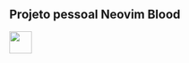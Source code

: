 ## Projeto pessoal Neovim Blood

<img loading="lazy" src="[e.com/drive/home?hl=pt-br)](https://www.dropbox.com/scl/fi/9dznljgbj0x6s0fvq94sb/Captura-de-tela-de-2025-04-22-02-00-54.png?rlkey=xjwx8vidghihkmhvx5zwfuxd3&st=m7a1u2l7&dl=0)" width="40" height="40"/>

